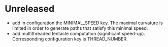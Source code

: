 # Unreleased

- add in configuration the MINIMAL_SPEED key. The maximal curvature is limited in order to generate paths that satisfy this minimal speed.
- add multithreaded tentacle computation (significant speed-up). Corresponding configuration key is THREAD_NUMBER.

